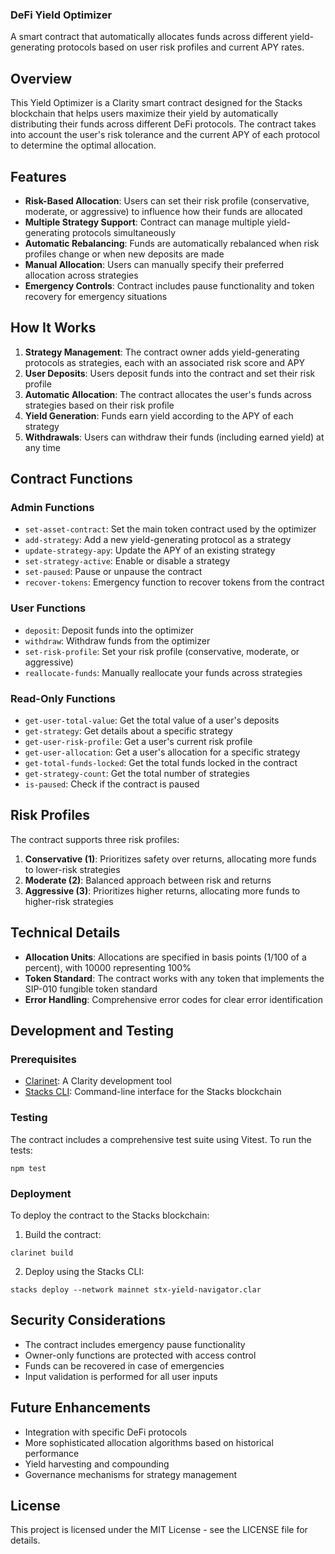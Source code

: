 ### DeFi Yield Optimizer

A smart contract that automatically allocates funds across different yield-generating protocols based on user risk profiles and current APY rates.

## Overview

This Yield Optimizer is a Clarity smart contract designed for the Stacks blockchain that helps users maximize their yield by automatically distributing their funds across different DeFi protocols. The contract takes into account the user's risk tolerance and the current APY of each protocol to determine the optimal allocation.

## Features

- **Risk-Based Allocation**: Users can set their risk profile (conservative, moderate, or aggressive) to influence how their funds are allocated
- **Multiple Strategy Support**: Contract can manage multiple yield-generating protocols simultaneously
- **Automatic Rebalancing**: Funds are automatically rebalanced when risk profiles change or when new deposits are made
- **Manual Allocation**: Users can manually specify their preferred allocation across strategies
- **Emergency Controls**: Contract includes pause functionality and token recovery for emergency situations


## How It Works

1. **Strategy Management**: The contract owner adds yield-generating protocols as strategies, each with an associated risk score and APY
2. **User Deposits**: Users deposit funds into the contract and set their risk profile
3. **Automatic Allocation**: The contract allocates the user's funds across strategies based on their risk profile
4. **Yield Generation**: Funds earn yield according to the APY of each strategy
5. **Withdrawals**: Users can withdraw their funds (including earned yield) at any time


## Contract Functions

### Admin Functions

- `set-asset-contract`: Set the main token contract used by the optimizer
- `add-strategy`: Add a new yield-generating protocol as a strategy
- `update-strategy-apy`: Update the APY of an existing strategy
- `set-strategy-active`: Enable or disable a strategy
- `set-paused`: Pause or unpause the contract
- `recover-tokens`: Emergency function to recover tokens from the contract


### User Functions

- `deposit`: Deposit funds into the optimizer
- `withdraw`: Withdraw funds from the optimizer
- `set-risk-profile`: Set your risk profile (conservative, moderate, or aggressive)
- `reallocate-funds`: Manually reallocate your funds across strategies


### Read-Only Functions

- `get-user-total-value`: Get the total value of a user's deposits
- `get-strategy`: Get details about a specific strategy
- `get-user-risk-profile`: Get a user's current risk profile
- `get-user-allocation`: Get a user's allocation for a specific strategy
- `get-total-funds-locked`: Get the total funds locked in the contract
- `get-strategy-count`: Get the total number of strategies
- `is-paused`: Check if the contract is paused


## Risk Profiles

The contract supports three risk profiles:

1. **Conservative (1)**: Prioritizes safety over returns, allocating more funds to lower-risk strategies
2. **Moderate (2)**: Balanced approach between risk and returns
3. **Aggressive (3)**: Prioritizes higher returns, allocating more funds to higher-risk strategies


## Technical Details

- **Allocation Units**: Allocations are specified in basis points (1/100 of a percent), with 10000 representing 100%
- **Token Standard**: The contract works with any token that implements the SIP-010 fungible token standard
- **Error Handling**: Comprehensive error codes for clear error identification


## Development and Testing

### Prerequisites

- [Clarinet](https://github.com/hirosystems/clarinet): A Clarity development tool
- [Stacks CLI](https://github.com/blockstack/stacks.js): Command-line interface for the Stacks blockchain


### Testing

The contract includes a comprehensive test suite using Vitest. To run the tests:

```shellscript
npm test
```

### Deployment

To deploy the contract to the Stacks blockchain:

1. Build the contract:


```shellscript
clarinet build
```

2. Deploy using the Stacks CLI:


```shellscript
stacks deploy --network mainnet stx-yield-navigator.clar
```

## Security Considerations

- The contract includes emergency pause functionality
- Owner-only functions are protected with access control
- Funds can be recovered in case of emergencies
- Input validation is performed for all user inputs


## Future Enhancements

- Integration with specific DeFi protocols
- More sophisticated allocation algorithms based on historical performance
- Yield harvesting and compounding
- Governance mechanisms for strategy management


## License

This project is licensed under the MIT License - see the LICENSE file for details.